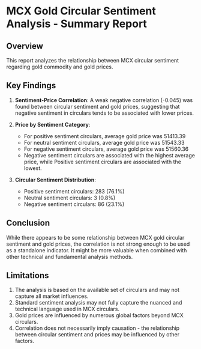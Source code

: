 
# MCX Gold Circular Sentiment Analysis - Summary Report

## Overview
This report analyzes the relationship between MCX circular sentiment regarding gold commodity and gold prices.

## Key Findings

1. **Sentiment-Price Correlation**: A weak negative correlation (-0.045) was found between circular sentiment and gold prices, suggesting that negative sentiment in circulars tends to be associated with lower prices.

2. **Price by Sentiment Category**: 
   - For positive sentiment circulars, average gold price was 51413.39
   - For neutral sentiment circulars, average gold price was 51543.33
   - For negative sentiment circulars, average gold price was 51560.36
   - Negative sentiment circulars are associated with the highest average price, while Positive sentiment circulars are associated with the lowest.

3. **Circular Sentiment Distribution**:
   - Positive sentiment circulars: 283 (76.1%)
   - Neutral sentiment circulars: 3 (0.8%)
   - Negative sentiment circulars: 86 (23.1%)

## Conclusion

While there appears to be some relationship between MCX gold circular sentiment and gold prices, the correlation is not strong enough to be used as a standalone indicator. It might be more valuable when combined with other technical and fundamental analysis methods.

## Limitations
1. The analysis is based on the available set of circulars and may not capture all market influences.
2. Standard sentiment analysis may not fully capture the nuanced and technical language used in MCX circulars.
3. Gold prices are influenced by numerous global factors beyond MCX circulars.
4. Correlation does not necessarily imply causation - the relationship between circular sentiment and prices may be influenced by other factors.
